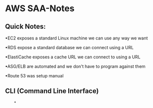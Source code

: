 # AWS SAA-Notes
## Quick Notes: 
•EC2 exposes a standard Linux machine we can use any way we want

•RDS expose a standard database we can connect using a URL

•ElastiCache exposes a cache URL we can connect to using a URL

•ASG/ELB are automated and we don't have to program against them

•Route 53 was setup manual

## CLI (Command Line Interface)
		• 

